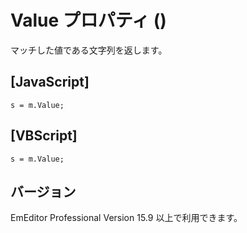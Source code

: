 # Value プロパティ ()

マッチした値である文字列を返します。

## \[JavaScript\]

```
s = m.Value;
```

## \[VBScript\]

```
s = m.Value;
```

## バージョン

EmEditor Professional Version 15.9 以上で利用できます。
